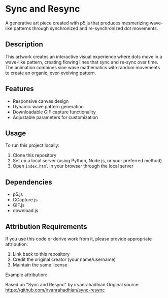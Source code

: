 # Sync and Resync

A generative art piece created with p5.js that produces mesmerizing wave-like patterns through synchronized and re-synchronized dot movements.

## Description
This artwork creates an interactive visual experience where dots move in a wave-like pattern, creating flowing lines that sync and re-sync over time. The animation combines sine wave mathematics with random movements to create an organic, ever-evolving pattern.

## Features
- Responsive canvas design
- Dynamic wave pattern generation
- Downloadable GIF capture functionality
- Adjustable parameters for customization

## Usage
To run this project locally:
1. Clone this repository
2. Set up a local server (using Python, Node.js, or your preferred method)
3. Open `index.html` in your browser through the local server

## Dependencies
- p5.js
- CCapture.js
- GIF.js
- download.js

## Attribution Requirements
If you use this code or derive work from it, please provide appropriate attribution:

1. Link back to this repository
2. Credit the original creator (your name/username)
3. Maintain the same license

Example attribution:

Based on "Sync and Resync" by irvanrahadhian
Original source: https://github.com/irvanrahadhian/sync-resync
